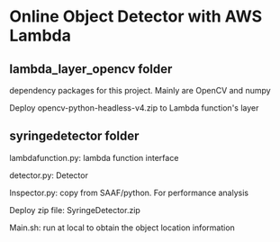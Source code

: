 # Online Object Detector with AWS Lambda
## lambda_layer_opencv folder 
dependency packages for this project. Mainly are OpenCV and numpy

Deploy opencv-python-headless-v4.zip to Lambda function's layer

## syringedetector folder 
lambdafunction.py: lambda function interface

detector.py: Detector

Inspector.py: copy from SAAF/python. For performance analysis

Deploy zip file: SyringeDetector.zip

Main.sh: run at local to obtain the object location information
